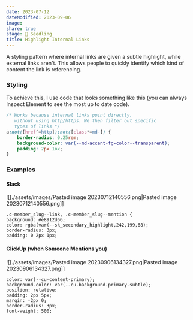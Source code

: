 ```yaml
---
date: 2023-07-12
dateModified: 2023-09-06
image: 
share: true
stage: 🌱 Seedling
title: Highlight Internal Links
---
```


A styling pattern where internal links are given a subtle highlight, while external links aren't. 
This allows people to quickly identify which kind of content the link is referencing.

### Styling

To achieve this, I use code that looks something like this (you can always Inspect Element to see the most up to date code).

```css
/* Works because internal links point directly,
   without using http/https. We then filter out specific
   types of links */
a:not([href^=http]):not([class*=md-]) {
    border-radius: 0.25rem;
    background-color: var(--md-accent-fg-color--transparent);
    padding: 2px 1ox;
}
```

### Examples

#### Slack

![[./assets/images/Pasted image 20230712140556.png|Pasted image 20230712140556.png]]

```
.c-member_slug--link, .c-member_slug--mention {
background: #e8912d66;
color: rgba(var(--sk_secondary_highlight,242,199,68);
border-radius: 3px;
padding: 0 2px 1px;
```

#### ClickUp (when Someone Mentions you)

![[./assets/images/Pasted image 20230906134327.png|Pasted image 20230906134327.png]]

```
color: var(--cu-content-primary);
background-color: var(--cu-background-primary-subtle);
position: relative;
padding: 2px 5px;
margin: -2px 0;
border-radius: 3px;
font-weight: 500;
```
